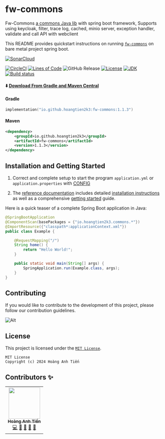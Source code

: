 # fw-commons

Fw-Commons [a commons Java lib]() with spring boot framework, Supports using keycloak, filter, trace log, cached, minio
server, exception handler, validate and call API with webclient

This README provides quickstart instructions on running [`fw-commons`]() on bare metal project spring boot.



[![SonarCloud](https://sonarcloud.io/images/project_badges/sonarcloud-black.svg)](https://sonarcloud.io/project/overview?id=hoangtien2k3_fw-commons)

[![CircleCI](https://circleci.com/gh/hoangtien2k3/fw-commons.svg?style=svg)](https://app.circleci.com/pipelines/github/hoangtien2k3/fw-commons)
[![Lines of Code](https://sonarcloud.io/api/project_badges/measure?project=hoangtien2k3_fw-commons&metric=ncloc)](https://sonarcloud.io/summary/overall?id=hoangtien2k3_fw-commons)
![GitHub Release](https://img.shields.io/github/v/release/hoangtien2k3/fw-commons?label=latest%20release)
[![License](https://img.shields.io/badge/license-Apache--2.0-green.svg)](https://www.apache.org/licenses/LICENSE-2.0.html)
[![JDK](https://img.shields.io/badge/jdk-21-green.svg)](https://www.oracle.com/java/technologies/downloads/#java21)
[![Build status](https://github.com/ponfee/commons-core/workflows/build-with-maven/badge.svg)](https://github.com/hoangtien2k3/fw-commons/actions)


#### ⬇️ [Download From Gradle and Maven Central](https://central.sonatype.com/artifact/io.github.hoangtien2k3/fw-commons/1.1.3) 

#### Gradle

```kotlin
implementation("io.github.hoangtien2k3:fw-commons:1.1.3")
```

#### Maven

```xml
<dependency>
    <groupId>io.github.hoangtien2k3</groupId>
    <artifactId>fw-commons</artifactId>
    <version>1.1.3</version>
</dependency>
```

## Installation and Getting Started

1. Correct and complete setup to start the program `application.yml` or `application.properties`
   with [CONFIG](src/main/resources/application.yml)

2. The [reference documentation]() includes detailed [installation instructions]() as well as a
   comprehensive [getting started]() guide.

Here is a quick teaser of a complete Spring Boot application in Java:

```java
@SpringBootApplication
@ComponentScan(basePackages = {"io.hoangtien2k3.commons.*"})
@ImportResource({"classpath*:applicationContext.xml"})
public class Example {

    @RequestMapping("/")
    String home() {
        return "Hello World!";
    }

    public static void main(String[] args) {
        SpringApplication.run(Example.class, args);
    }
}
```

## Contributing

If you would like to contribute to the development of this project, please follow our contribution guidelines.

![Alt](https://repobeats.axiom.co/api/embed/31a861bf21d352264c5c122808407abafb97b0ef.svg "Repobeats analytics image")


## License

This project is licensed under the [`MIT License`](LICENSE).

```text
MIT License
Copyright (c) 2024 Hoàng Anh Tiến
```

## Contributors ✨

<table>
  <tr>
    <td align="center"><a href="https://www.linkedin.com/in/hoangtien2k3/"><img src="https://avatars.githubusercontent.com/u/122768076?v=4?s=100" width="100px;" alt=""/><br /><sub><b>Hoàng Anh Tiến</b></sub></a><br /><a href="https://github.com/hoangtien2k3/news-app/commits?author=hoangtien2k3" title="Code">💻</a> <a href="#maintenance-hoangtien2k3" title="Maintenance">🚧</a> <a href="#ideas-hoangtien2k3" title="Ideas, Planning, & Feedback">🤔</a> <a href="#design-hoangtien2k3" title="Design">🎨</a> <a href="https://github.com/hoangtien2k3/news-app/issues?q=author%hoangtien2k3" title="Bug reports">🐛</a></td>
  </tr>
</table>
